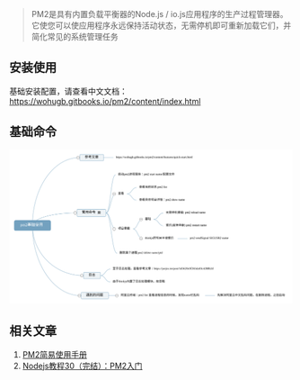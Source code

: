 > PM2是具有内置负载平衡器的Node.js / io.js应用程序的生产过程管理器。它使您可以使应用程序永远保持活动状态，无需停机即可重新加载它们，并简化常见的系统管理任务

## 安装使用
基础安装配置，请查看中文文档：  
https://wohugb.gitbooks.io/pm2/content/index.html

## 基础命令
![思维脑图](https://github.com/hy08/Imgs/raw/master/Blog/pm2%E5%9F%BA%E7%A1%80%E4%BD%BF%E7%94%A8.svg?sanitize=true)

## 相关文章
1. [PM2简易使用手册](https://juejin.im/post/5be406705188256dbb5176f9#heading-5)
2. [Nodejs教程30（完结）：PM2入门](https://juejin.im/post/5cae14bf6fb9a0688144e911#heading-15)
